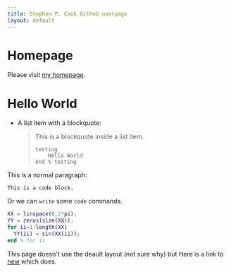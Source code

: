 ```yaml
---
title: Stephen P. Cook Github userpage
layout: default
---
```


# Homepage

Please visit [my homepage](http://people.bath.ac.uk/sc574/index.html).

# Hello World

*   A list item with a blockquote:

    > This is a blockquote
    > inside a list item.
    >
    >     testing
    >         Hello World
    >     end % testing

This is a normal paragraph:

    This is a code block.

Or we can `write` some `code` commands.

```MATLAB
XX = linspace(0,2*pi);
YY = zeros(size(XX));
for ii=1:length(XX)
  YY(ii) = sin(XX(ii));
end % for ii
```

This page doesn't use the deault layout (not sure why) but Here is a link to
[new](/new/) which does.
